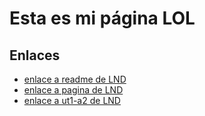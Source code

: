 # Esta es mi página LOL

## Enlaces

* [enlace a readme de LND](lnd/README.md)
* [enlace a pagina de LND](lnd/pagina.md)
* [enlace a ut1-a2 de LND](lnd/ut1-%20A2/README.md)